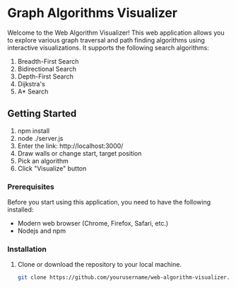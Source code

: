 # Graph Algorithms Visualizer

Welcome to the Web Algorithm Visualizer! This web application allows you to explore various graph traversal and path finding algorithms using interactive visualizations. It supports the following search algorithms:

1. Breadth-First Search
3. Bidirectional Search
2. Depth-First Search
5. Dijkstra's
4. A* Search

## Getting Started
1. npm install
2. node ./server.js
3. Enter the link: http://localhost:3000/
4. Draw walls or change start, target position
5. Pick an algorithm
6. Click "Visualize" button

### Prerequisites

Before you start using this application, you need to have the following installed:

- Modern web browser (Chrome, Firefox, Safari, etc.)
- Nodejs and npm

### Installation

1. Clone or download the repository to your local machine.

   ```bash
   git clone https://github.com/yourusername/web-algorithm-visualizer.git
